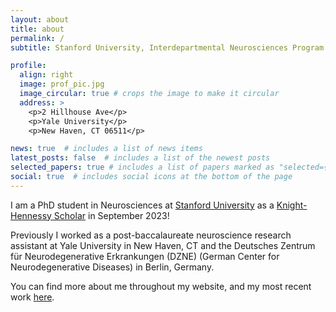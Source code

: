 ```yaml
---
layout: about
title: about
permalink: /
subtitle: Stanford University, Interdepartmental Neurosciences Program. <a href='https://med.stanford.edu/neurogradprogram/people/student_profiles.html'>Lab</a>.

profile:
  align: right
  image: prof_pic.jpg
  image_circular: true # crops the image to make it circular
  address: >
    <p>2 Hillhouse Ave</p>
    <p>Yale University</p>
    <p>New Haven, CT 06511</p>

news: true  # includes a list of news items
latest_posts: false  # includes a list of the newest posts
selected_papers: true # includes a list of papers marked as "selected={true}"
social: true  # includes social icons at the bottom of the page
---
```


I am a PhD student in Neurosciences at [Stanford University](https://med.stanford.edu/neurogradprogram.html) as a [Knight-Hennessy Scholar](https://knight-hennessy.stanford.edu/scholars/2023-cohort) in September 2023! 

Previously I worked as a post-baccalaureate neuroscience research assistant at Yale University in New Haven, CT and the Deutsches Zentrum für Neurodegenerative Erkrankungen (DZNE) (German Center for Neurodegenerative Diseases) in Berlin, Germany. 

You can find more about me throughout my website, and my most recent work [here](https://scholar.google.com/citations?user=YKTfMsYAAAAJ&hl=en&oi=ao). 

